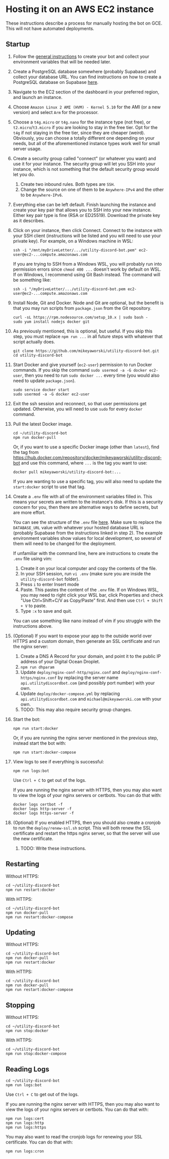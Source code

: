 # Hosting it on an AWS EC2 instance

These instructions describe a process for manually hosting the bot on GCE. This will not have automated deployments.

## Startup

1. Follow the [general instructions](./General-Instructions.md) to create your bot and collect your environment variables that will be needed later.

1. Create a PostgreSQL database somewhere (probably Supabase) and collect your database URL. You can find instructions on how to create a PostgreSQL database on Supabase [here](./Supabase-Instructions.md).

1. Navigate to the EC2 section of the dashboard in your preferred region, and launch an instance.

1. Choose `Amazon Linux 2 AMI (HVM) - Kernel 5.10` for the AMI (or a new version) and select `Arm` for the processor.

1. Choose a `t4g.micro` or `t4g.nano` for the instance type (not free), or `t2.micro`/`t3.micro` if you are looking to stay in the free tier. Opt for the `t4g` if not staying in the free tier, since they are cheaper (weird). Obviously, you can choose a totally different one depending on your needs, but all of the aforementioned instance types work well for small server usage.

1. Create a security group called "connect" (or whatever you want) and use it for your instance. The security group will let you SSH into your instance, which is not something that the default security group would let you do.
   1. Create two inbound rules. Both types are `SSH`.
   1. Change the source on one of them to be `Anywhere-IPv4` and the other to be `Anywhere-IPv6`.

1. Everything else can be left default. Finish launching the instance and create your key pair that allows you to SSH into your new instance. Either key pair type is fine (RSA or ED25519). Download the private key as it describes.

1. Click on your instance, then click Connect. Connect to the instance with your SSH client (instructions will be listed and you will need to use your private key). For example, on a Windows machine in WSL:
   ```
   ssh -i "/mnt/myDriveLetter/.../utility-discord-bot.pem" ec2-user@ec2-...compute.amazonaws.com
   ```
   If you are trying to SSH from a Windows WSL, you will probably run into permission errors since `chmod 400 ...` doesn't work by default on WSL. If on Windows, I recommend using Git Bash instead. The command will be something like:
   ```
   ssh -i "/myDriveLetter/.../utility-discord-bot.pem ec2-user@ec2-...compute.amazonaws.com
   ```

1. Install Node, Git and Docker. Node and Git are optional, but the benefit is that you may run scripts from `package.json` from the Git repository.
   ```
   curl -sL https://rpm.nodesource.com/setup_10.x | sudo bash -
   sudo yum install nodejs docker git
   ```

1. As previously mentioned, this is optional, but useful. If you skip this step, you must replace `npm run ...` in all future steps with whatever that script actually does.
    ```
    git clone https://github.com/mikeyaworski/utility-discord-bot.git
    cd utility-discord-bot
    ```

1. Start Docker and give yourself (`ec2-user`) permission to run Docker commands. If you skip the command `sudo usermod -a -G docker ec2-user`, then you need to run `sudo docker ...` every time (you would also need to update `package.json`).
    ```
    sudo service docker start
    sudo usermod -a -G docker ec2-user
    ```

1. Exit the ssh session and reconnect, so that user permissions get updated. Otherwise, you will need to use `sudo` for every `docker` command.
1. Pull the latest Docker image.
    ```
    cd ~/utility-discord-bot
    npm run docker-pull
    ```
    Or, if you want to use a specific Docker image (other than `latest`), find the tag from https://hub.docker.com/repository/docker/mikeyaworski/utility-discord-bot and use this command, where `...` is the tag you want to use:
    ```
    docker pull mikeyaworski/utility-discord-bot:...
    ```
    If you are wanting to use a specific tag, you will also need to update the `start:docker` script to use that tag.

1. Create a `.env` file with all of the environment variables filled in. This means your secrets are written to the instance's disk. If this is a security concern for you, then there are alternative ways to define secrets, but are more effort.

    You can see the structure of the `.env` file [here](../README.md#environment-variables). Make sure to replace the `DATABASE_URL` value with whatever your hosted database URL is (probably Supabase from the instructions linked in step 2). The example environment variables show values for local development, so several of them will need to be changed for the deployment.

    If unfamiliar with the command line, here are instructions to create the `.env` file using vim:

    1. Create it on your local computer and copy the contents of the file.
    1. In your SSH session, run `vi .env` (make sure you are inside the `utility-discord-bot` folder).
    1. Press `i` to enter Insert mode
    1. Paste. This pastes the content of the `.env` file. If on Windows WSL, you may need to right click your WSL bar, click Properties and check "Use Ctrl+Shift+C/V as Copy/Paste" first. And then use `Ctrl + Shift + V` to paste.
    1. Type `:x` to save and quit.

    You can use something like nano instead of vim if you struggle with the instructions above.

1. (Optional) If you want to expose your app to the outside world over HTTPS and a custom domain, then generate an SSL certificate and run the nginx server:
   1. Create a DNS A Record for your domain, and point it to the public IP address of your Digital Ocean Droplet.
   1. `npm run dhparam`
   1. Update `deploy/nginx-conf-http/nginx.conf` and `deploy/nginx-conf-https/nginx.conf` by replacing the server name `api.utilitydiscordbot.com` (and possibly port number) with your own.
   1. Update `deploy/docker-compose.yml` by replacing `api.utilitydiscordbot.com` and `michael@mikeyaworski.com` with your own.
   1. TODO: This may also require security group changes.

1. Start the bot:
    ```
    npm run start:docker
    ```
    Or, if you are running the nginx server mentioned in the previous step, instead start the bot with:
    ```
    npm run start:docker-compose
    ```

1. View logs to see if everything is successful:
   ```
   npm run logs:bot
   ```
   Use `Ctrl + C` to get out of the logs.

   If you are running the nginx server with HTTPS, then you may also want to view the logs of your nginx servers or certbots. You can do that with:
   ```
   docker logs certbot -f
   docker logs http-server -f
   docker logs https-server -f
   ```

1. (Optional) If you enabled HTTPS, then you should also create a cronjob to run the `deploy/renew-ssl.sh` script. This will both renew the SSL certificate and restart the https nginx server, so that the server will use the new certificate.
   1. TODO: Write these instructions.

## Restarting

Without HTTPS:

```
cd ~/utility-discord-bot
npm run restart:docker
```

With HTTPS:

```
cd ~/utility-discord-bot
npm run docker-pull
npm run restart:docker-compose
```

## Updating

Without HTTPS:

```
cd ~/utility-discord-bot
npm run docker-pull
npm run restart:docker
```

With HTTPS:

```
cd ~/utility-discord-bot
npm run docker-pull
npm run restart:docker-compose
```

## Stopping

Without HTTPS:

```
cd ~/utility-discord-bot
npm run stop:docker
```

With HTTPS:

```
cd ~/utility-discord-bot
npm run stop:docker-compose
```

## Reading Logs

```
cd ~/utility-discord-bot
npm run logs:bot
```
Use `Ctrl + C` to get out of the logs.

If you are running the nginx server with HTTPS, then you may also want to view the logs of your nginx servers or certbots. You can do that with:
```
npm run logs:cert
npm run logs:http
npm run logs:https
```

You may also want to read the cronjob logs for renewing your SSL certificate. You can do that with:
```
npm run logs:cron
```
